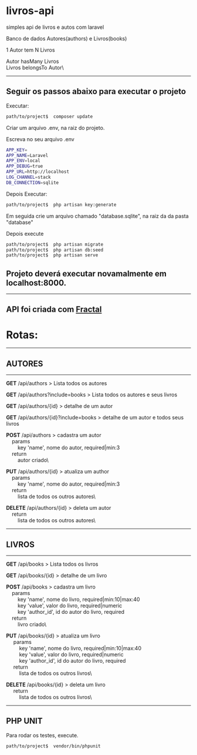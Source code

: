 # livros-api
simples api de livros e autos com laravel

Banco de dados
Autores(authors)  e Livros(books)

1 Autor tem N Livros

Autor hasMany Livros\
Livros belongsTo Autor\

----------------------------------------------------------------------
Seguir os passos abaixo para executar o projeto
----------------------------------------------------------------------
Executar:
```bash
path/to/project$  composer update
```
Criar um arquivo .env, na raiz do projeto.

Escreva no seu arquivo .env
```bash
APP_KEY=
APP_NAME=Laravel
APP_ENV=local
APP_DEBUG=true
APP_URL=http://localhost
LOG_CHANNEL=stack
DB_CONNECTION=sqlite
```
Depois
Executar:
```bash
path/to/project$  php artisan key:generate
```

Em seguida crie um arquivo chamado "database.sqlite", na raiz da da pasta "database"

Depois execute

```bash
path/to/project$  php artisan migrate
path/to/project$  php artisan db:seed
path/to/project$  php artisan serve
```
## Projeto deverá executar novamalmente em localhost:8000.

----------------------------------------------------------------------
API foi criada com [Fractal](https://github.com/spatie/laravel-fractal)
----------------------------------------------------------------------


# Rotas:
----------------------------------------------------------------------
## AUTORES
----------------------------------------------------------------------

**GET** /api/authors > Lista todos os autores

**GET** /api/authors?include=books > Lista todos os autores e seus livros

**GET** /api/authors/{id} > detalhe de um autor

**GET** /api/authors/{id}?include=books > detalhe de um autor e todos seus livros

**POST** /api/authors > cadastra um autor\
&nbsp;&nbsp;&nbsp;&nbsp;params\
&nbsp;&nbsp;&nbsp;&nbsp;&nbsp;&nbsp;&nbsp;&nbsp;key 'name',  nome do autor, required|min:3\
&nbsp;&nbsp;&nbsp;&nbsp;return\
&nbsp;&nbsp;&nbsp;&nbsp;&nbsp;&nbsp;&nbsp;&nbsp;autor criado\

**PUT** /api/authors/{id} > atualiza um author\
  &nbsp;&nbsp;&nbsp;&nbsp;params\
    &nbsp;&nbsp;&nbsp;&nbsp;&nbsp;&nbsp;&nbsp;&nbsp;key 'name',  nome do autor, required|min:3\
  &nbsp;&nbsp;&nbsp;&nbsp;return\
    &nbsp;&nbsp;&nbsp;&nbsp;&nbsp;&nbsp;&nbsp;&nbsp;lista de todos os outros autores\

**DELETE** /api/authors/{id} > deleta um autor\
  &nbsp;&nbsp;&nbsp;&nbsp;return\
    &nbsp;&nbsp;&nbsp;&nbsp;&nbsp;&nbsp;&nbsp;&nbsp;lista de todos os outros autores\

----------------------------------------------------------------------
## LIVROS
----------------------------------------------------------------------

**GET** /api/books > Lista todos os livros

**GET** /api/books/{id} > detalhe de um livro

**POST** /api/books > cadastra um livro\
  &nbsp;&nbsp;&nbsp;&nbsp;params\
    &nbsp;&nbsp;&nbsp;&nbsp;&nbsp;&nbsp;&nbsp;&nbsp;key 'name',  nome do livro, required|min:10|max:40\
    &nbsp;&nbsp;&nbsp;&nbsp;&nbsp;&nbsp;&nbsp;&nbsp;key 'value',  valor do livro, required|numeric\
    &nbsp;&nbsp;&nbsp;&nbsp;&nbsp;&nbsp;&nbsp;&nbsp;key 'author_id',  id do autor do livro, required\
  &nbsp;&nbsp;&nbsp;&nbsp;return\
    &nbsp;&nbsp;&nbsp;&nbsp;&nbsp;&nbsp;&nbsp;&nbsp;livro criado\

**PUT** /api/books/{id} > atualiza um livro\
 &nbsp;&nbsp;&nbsp;&nbsp; params\
  &nbsp;&nbsp;&nbsp;&nbsp;&nbsp;&nbsp;&nbsp;&nbsp;  key 'name',  nome do livro, required|min:10|max:40\
 &nbsp;&nbsp;&nbsp;&nbsp;&nbsp;&nbsp;&nbsp;&nbsp;   key 'value',  valor do livro, required|numeric\
   &nbsp;&nbsp;&nbsp;&nbsp;&nbsp;&nbsp;&nbsp;&nbsp; key 'author_id',  id do autor do livro, required\
 &nbsp;&nbsp;&nbsp;&nbsp; return\
  &nbsp;&nbsp;&nbsp;&nbsp;&nbsp;&nbsp;&nbsp;&nbsp;  lista de todos os outros livros\

**DELETE** /api/books/{id} > deleta um livro\
 &nbsp;&nbsp;&nbsp;&nbsp; return\
  &nbsp;&nbsp;&nbsp;&nbsp;&nbsp;&nbsp;&nbsp;&nbsp;  lista de todos os outros livros\

----------------------------------------------------------------------
PHP UNIT
----------------------------------------------------------------------

Para rodar os testes, execute.

```bash
path/to/project$  vendor/bin/phpunit
```
